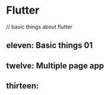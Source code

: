 # Flutter
// basic things about flutter

## eleven: Basic things 01
## twelve: Multiple page app
## thirteen: 
